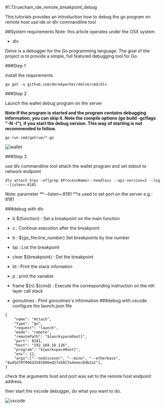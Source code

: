 #1.7.truechain\_ide\_remote\_breakpoint\_debug

This tutorials provides an introduction how to debug the go program on remote host use ide or dlv commandline tool

##System requirements
Note: this article operates under the OSX system

* dlv

Delve is a debugger for the Go programming language. The goal of the project is to provide a simple, full featured debugging tool for Go



###Step 1

install the requirements

```
go get -u github.com/derekparker/delve/cmd/dlv

```

###Step 2

Launch the wallet debug program on the server

**Note:If the program is started and the program contains debugging information, you can skip it. Note the compile options (go build -gcflags "-N -l"), if you start the debug version. This way of starting is not recommended to follow.**

```
go run cmd/getrue/*.go
```

![wallet](https://raw.githubusercontent.com/wiki/yangguanglu/pics/runserverprogram.jpg)


###Step 3

use dlv commandline tool attach the wallet program and set stdout to network endpoint 

```
dlv attach $(ps -ef|grep $ProcessName)--headless --api-version=2 --log --listen=:8181
```

Note:  parameter **--listen=:8181 **is used to set port on the server e.g.: 8181


###debug with dlv

* b ${function} : Set a breakpoint on the main function

* c : Continue execution after the breakpoint

* b : ${go_file:line_number} Set breakpoints by line number

* bp : List the breakpoint 

* clear ${breakpoint} : Del the breakpoint

* bt : Print the stack infomation
* p : print the variable
* frame ${n} ${cmd} : Execute the corresponding instruction on the nth layer call stack

* goroutines : Print goroutines's information
###debug with vscode
configure the launch.json file
 
```
{
    "name": "Attach",
    "type": "go",
    "request": "launch",
    "mode": "remote",
    "remotePath": "${workspaceRoot}",
    "port": 8181,
    "host": "192.168.16.126",
    "program": "${workspaceRoot}",
    "env": {},
    "args":["--nodiscover", "--mine", "--etherbase", "8a45d70f096d3581866ed27a5017a4eeec0db2a1"],
}
```
check the arguments host and port was set to the remote host endpoint address.

then start the vscode debugger, do what you want to do.

![vscode](https://raw.githubusercontent.com/wiki/yangguanglu/pics/debugvscode.jpg)